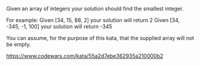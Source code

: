 Given an array of integers your solution should find the smallest integer.

For example:
Given [34, 15, 88, 2] your solution will return 2
Given [34, -345, -1, 100] your solution will return -345

You can assume, for the purpose of this kata, that the supplied array will not be empty.

https://www.codewars.com/kata/55a2d7ebe362935a210000b2